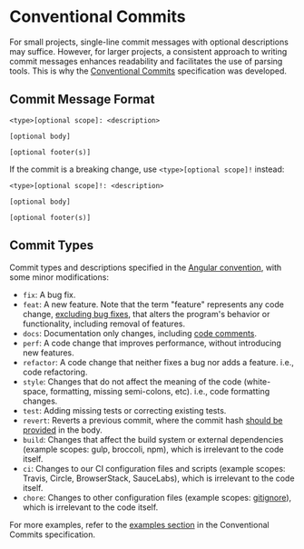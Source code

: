 # Conventional Commits

For small projects, single-line commit messages with optional descriptions may suffice. However, for larger projects, a consistent approach to writing commit messages enhances readability and facilitates the use of parsing tools. This is why the [Conventional Commits](https://www.conventionalcommits.org/en/v1.0.0/) specification was developed.

## Commit Message Format

```
<type>[optional scope]: <description>

[optional body]

[optional footer(s)]
```

If the commit is a breaking change, use `<type>[optional scope]!` instead:

```
<type>[optional scope]!: <description>

[optional body]

[optional footer(s)]
```

## Commit Types

Commit types and descriptions specified in the [Angular convention](https://github.com/angular/angular/blob/main/CONTRIBUTING.md#-commit-message-format), with some minor modifications:

- `fix`: A bug fix.
- `feat`: A new feature. Note that the term "feature" represents any code change, [excluding bug fixes](https://stackoverflow.com/a/64297032), that alters the program's behavior or functionality, including removal of features.
- `docs`: Documentation only changes, including [code comments](https://www.reddit.com/r/git/comments/12560kf/comment/je2tf76).
- `perf`: A code change that improves performance, without introducing new features.
- `refactor`: A code change that neither fixes a bug nor adds a feature. i.e., code refactoring.
- `style`: Changes that do not affect the meaning of the code (white-space, formatting, missing semi-colons, etc). i.e., code formatting changes.
- `test`: Adding missing tests or correcting existing tests.
- `revert`: Reverts a previous commit, where the commit hash [should be provided](https://github.com/angular/angular/blob/main/CONTRIBUTING.md#revert-commits) in the body.
- `build`: Changes that affect the build system or external dependencies (example scopes: gulp, broccoli, npm), which is irrelevant to the code itself.
- `ci`: Changes to our CI configuration files and scripts (example scopes: Travis, Circle, BrowserStack, SauceLabs), which is irrelevant to the code itself.
- `chore`: Changes to other configuration files (example scopes: [gitignore](https://stackoverflow.com/a/26944812)), which is irrelevant to the code itself.

For more examples, refer to the [examples section](https://www.conventionalcommits.org/en/v1.0.0/#examples) in the Conventional Commits specification.
